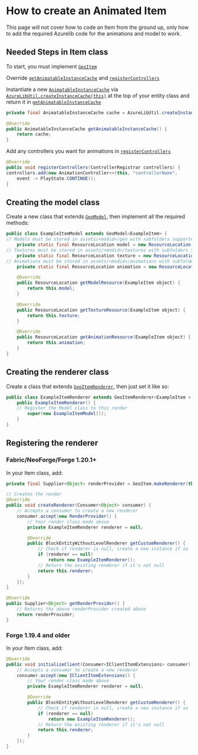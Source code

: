 # How to create an Animated Item

This page will not cover how to code an Item from the ground up, only how to add the required Azurelib code for the animations and model to work.

## Needed Steps in Item class

To start, you must implement [`GeoItem`](https://github.com/AzureDoom/AzureLib/blob/1.20/common/src/main/java/mod/azure/azurelib/animatable/GeoItem.java)

Override [`getAnimatableInstanceCache`](https://github.com/AzureDoom/AzureLib/blob/1.20/common/src/main/java/mod/azure/azurelib/core/animatable/GeoAnimatable.java#L42C39-L42C39) and [`registerControllers`](https://github.com/AzureDoom/AzureLib/blob/1.20/common/src/main/java/mod/azure/azurelib/core/animatable/GeoAnimatable.java#L35)

Instantiate a new [`AnimatableInstanceCache`](https://github.com/AzureDoom/AzureLib/blob/1.20/common/src/main/java/mod/azure/azurelib/core/animatable/instance/AnimatableInstanceCache.java) via [`AzureLibUtil.createInstanceCache(this)`](https://github.com/AzureDoom/AzureLib/blob/1.20/common/src/main/java/mod/azure/azurelib/util/AzureLibUtil.java) at the top of your entity class and return it in [`getAnimatableInstanceCache`](https://github.com/AzureDoom/AzureLib/blob/1.20/common/src/main/java/mod/azure/azurelib/core/animatable/GeoAnimatable.java#L42C39-L42C39)

```java
private final AnimatableInstanceCache cache = AzureLibUtil.createInstanceCache(this);

@Override
public AnimatableInstanceCache getAnimatableInstanceCache() {
    return cache;
}
```

Add any controllers you want for animations in [`registerControllers`](https://github.com/AzureDoom/AzureLib/blob/1.20/common/src/main/java/mod/azure/azurelib/core/animatable/GeoAnimatable.java#L35)&#x20;

```java
@Override
public void registerControllers(ControllerRegistrar controllers) {
controllers.add(new AnimationController<>(this, "controllerName", 
    event -> PlayState.CONTINUE));
}
```

## Creating the model class

Create a new class that extends [`GeoModel`](https://github.com/AzureDoom/AzureLib/blob/1.20/common/src/main/java/mod/azure/azurelib/model/GeoModel.java), then implement all the required methods:

```java
public class ExampleItemModel extends GeoModel<ExampleItem> {
// Models must be stored in assets/<modid>/geo with subfolders supported inside the geo folder
	private static final ResourceLocation model = new ResourceLocation("yournamespace", "geo/yourmodel.geo.json");
// Textures must be stored in assets/<modid>/textures with subfolders supported inside the textures folder
	private static final ResourceLocation texture = new ResourceLocation("yournamespace", "textures/<modeltype>/yourtexture.png");
// Animations must be stored in assets/<modid>/animations with subfolders supported inside the animations folder
	private static final ResourceLocation animation = new ResourceLocation("yournamespace", "animations/youranimation.animation.json");

	@Override
	public ResourceLocation getModelResource(ExampleItem object) {
		return this.model;
	}

	@Override
	public ResourceLocation getTextureResource(ExampleItem object) {
		return this.texture;
	}

	@Override
	public ResourceLocation getAnimationResource(ExampleItem object) {
		return this.animation;
	}
}
```

## Creating the renderer class

Create a class that extends [`GeoItemRenderer`](https://github.com/AzureDoom/AzureLib/blob/1.20/common/src/main/java/mod/azure/azurelib/renderer/GeoItemRenderer.java), then just set it like so:

```java
public class ExampleItemRenderer extends GeoItemRenderer<ExampleItem > {
    public ExampleItemRenderer() {
	// Register the Model class to this render
        super(new ExampleItemModel());
    }
}
```

## Registering the renderer

### Fabric/NeoForge/Forge 1.20.1+

In your Item class, add:&#x20;

```java
private final Supplier<Object> renderProvider = GeoItem.makeRenderer(this);

// Creates the render
@Override
public void createRenderer(Consumer<Object> consumer) {
	// Accepts a consumer to create a new renderer
	consumer.accept(new RenderProvider() {
		// Your render class made above
		private ExampleItemRenderer renderer = null;

		@Override
		public BlockEntityWithoutLevelRenderer getCustomRenderer() {
			// Check if renderer is null, create a new instance if so
			if (renderer == null)
				return new ExampleItemRenderer();
			// Return the existing renderer if it's not null
			return this.renderer;
		}
	});
}

@Override
public Supplier<Object> getRenderProvider() {
	// Returns the above renderProvider created above
	return renderProvider;
}
```

### Forge 1.19.4 and older

In your Item class, add:&#x20;

```java
@Override
public void initializeClient(Consumer<IClientItemExtensions> consumer) {
	// Accepts a consumer to create a new renderer
	consumer.accept(new IClientItemExtensions() {
		// Your render class made above
		private ExampleItemRenderer renderer = null;

		@Override
		public BlockEntityWithoutLevelRenderer getCustomRenderer() {
			// Check if renderer is null, create a new instance if so
			if (renderer == null)
				return new ExampleItemRenderer();
			// Return the existing renderer if it's not null
			return this.renderer;
		}
	});
}
```
